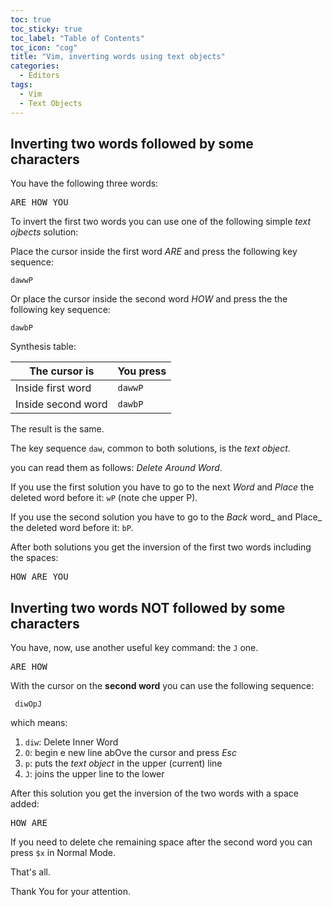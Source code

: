 ```yaml
---
toc: true
toc_sticky: true
toc_label: "Table of Contents"
toc_icon: "cog"
title: "Vim, inverting words using text objects"
categories:
  - Editors
tags:
  - Vim
  - Text Objects
---
```




## Inverting two words followed by some characters

You have the following three words:
      
<pre>
ARE HOW YOU
</pre>


To invert the first two words  you can use one of the following simple _text ojbects_ solution:

Place the cursor inside the first word _ARE_ and press the following key sequence: 

```
dawwP
```

Or place  the cursor inside the second word _HOW_  and press the  the following key sequence:

```
dawbP
```



Synthesis table:

|  The cursor  is | You  press  |
|---|---|
| Inside first   word | `dawwP`|
| Inside  second  word | `dawbP` |

The result is the same.


The key sequence `daw`, common to both solutions, is the _text object_. 

you can read them as follows: _Delete Around Word_.

If you use the first solution you have to go to the next _Word_ and _Place_ the deleted word before it: `wP` (note che upper P).



If you use the second solution you have to go to the _Back_ word_ and Place_ the deleted word before it: `bP`.




After both solutions you get the inversion of the first two words including the spaces:

<pre>
HOW ARE YOU
</pre>

        


         
## Inverting two words NOT followed by some characters




You have, now, use another useful key command: the `J` one.

 


<pre>
ARE HOW
</pre>

 With the cursor on the **second word** you can use the following sequence:

```
 diwOpJ
 ```

 which means:

1. `diw`: Delete Inner Word
1. `O`: begin e new line abOve the cursor and press _Esc_
1. `p`: puts the _text object_ in the upper (current) line
1. `J`:  joins the upper line to the lower





After this solution you get the inversion of the two words with a space added: 

<pre>
HOW ARE 
</pre>

If you need to delete che remaining space after the second word you can press `$x` in Normal Mode.

That's all.

Thank You for your attention.
